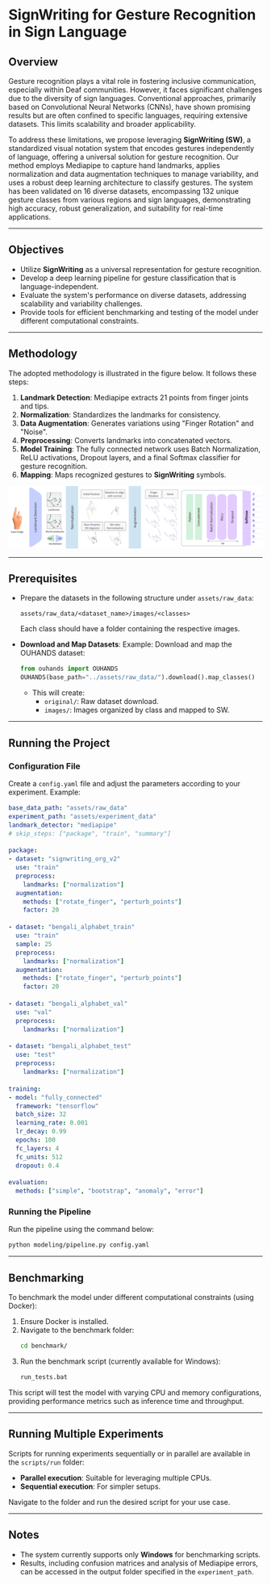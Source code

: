 # SignWriting for Gesture Recognition in Sign Language

## Overview

Gesture recognition plays a vital role in fostering inclusive communication, especially within Deaf communities. However, it faces significant challenges due to the diversity of sign languages. Conventional approaches, primarily based on Convolutional Neural Networks (CNNs), have shown promising results but are often confined to specific languages, requiring extensive datasets. This limits scalability and broader applicability. 

To address these limitations, we propose leveraging **SignWriting (SW)**, a standardized visual notation system that encodes gestures independently of language, offering a universal solution for gesture recognition. Our method employs Mediapipe to capture hand landmarks, applies normalization and data augmentation techniques to manage variability, and uses a robust deep learning architecture to classify gestures. The system has been validated on 16 diverse datasets, encompassing 132 unique gesture classes from various regions and sign languages, demonstrating high accuracy, robust generalization, and suitability for real-time applications.

---

## Objectives

- Utilize **SignWriting** as a universal representation for gesture recognition.
- Develop a deep learning pipeline for gesture classification that is language-independent.
- Evaluate the system's performance on diverse datasets, addressing scalability and variability challenges.
- Provide tools for efficient benchmarking and testing of the model under different computational constraints.

---

## Methodology

The adopted methodology is illustrated in the figure below. It follows these steps:
1. **Landmark Detection**: Mediapipe extracts 21 points from finger joints and tips.
2. **Normalization**: Standardizes the landmarks for consistency.
3. **Data Augmentation**: Generates variations using "Finger Rotation" and "Noise".
4. **Preprocessing**: Converts landmarks into concatenated vectors.
5. **Model Training**: The fully connected network uses Batch Normalization, ReLU activations, Dropout layers, and a final Softmax classifier for gesture recognition.
6. **Mapping**: Maps recognized gestures to **SignWriting** symbols.

![Methodology Overview](docs/methodology_v2.png)

---

## Prerequisites

- Prepare the datasets in the following structure under `assets/raw_data`:
  ```
  assets/raw_data/<dataset_name>/images/<classes>
  ```
  Each class should have a folder containing the respective images.
  
- **Download and Map Datasets**:
  Example: Download and map the OUHANDS dataset:
  ```python
  from ouhands import OUHANDS
  OUHANDS(base_path="../assets/raw_data/").download().map_classes()
  ```
  - This will create:
    - `original/`: Raw dataset download.
    - `images/`: Images organized by class and mapped to SW.

---

## Running the Project

### Configuration File

Create a `config.yaml` file and adjust the parameters according to your experiment. Example:

```yaml
base_data_path: "assets/raw_data"
experiment_path: "assets/experiment_data"
landmark_detector: "mediapipe"
# skip_steps: ["package", "train", "summary"]

package:
- dataset: "signwriting_org_v2"
  use: "train"
  preprocess:
    landmarks: ["normalization"]
  augmentation:
    methods: ["rotate_finger", "perturb_points"]
    factor: 20

- dataset: "bengali_alphabet_train"
  use: "train"
  sample: 25
  preprocess:
    landmarks: ["normalization"]
  augmentation:
    methods: ["rotate_finger", "perturb_points"]
    factor: 20

- dataset: "bengali_alphabet_val"
  use: "val"
  preprocess:
    landmarks: ["normalization"]

- dataset: "bengali_alphabet_test"
  use: "test"
  preprocess:
    landmarks: ["normalization"]

training:
- model: "fully_connected"
  framework: "tensorflow"
  batch_size: 32
  learning_rate: 0.001
  lr_decay: 0.99
  epochs: 100
  fc_layers: 4
  fc_units: 512
  dropout: 0.4

evaluation:
  methods: ["simple", "bootstrap", "anomaly", "error"]
```

### Running the Pipeline

Run the pipeline using the command below:

```bash
python modeling/pipeline.py config.yaml
```

---

## Benchmarking

To benchmark the model under different computational constraints (using Docker):

1. Ensure Docker is installed.
2. Navigate to the benchmark folder:
   ```bash
   cd benchmark/
   ```
3. Run the benchmark script (currently available for Windows):
   ```bash
   run_tests.bat
   ```

This script will test the model with varying CPU and memory configurations, providing performance metrics such as inference time and throughput.

---

## Running Multiple Experiments

Scripts for running experiments sequentially or in parallel are available in the `scripts/run` folder:

- **Parallel execution**: Suitable for leveraging multiple CPUs.
- **Sequential execution**: For simpler setups.

Navigate to the folder and run the desired script for your use case.

---

## Notes

- The system currently supports only **Windows** for benchmarking scripts.
- Results, including confusion matrices and analysis of Mediapipe errors, can be accessed in the output folder specified in the `experiment_path`.
